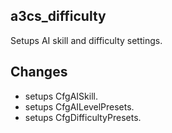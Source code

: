 ## a3cs_difficulty
Setups AI skill and difficulty settings.

## Changes
- setups CfgAISkill.
- setups CfgAILevelPresets.
- setups CfgDifficultyPresets.
